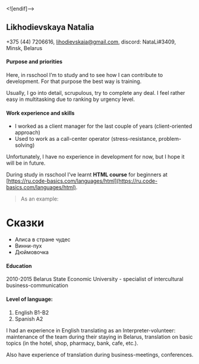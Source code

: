 <![endif]-->

## Likhodievskaya Natalia

+375 (44) 7206616, lihodievskaja@gmail.com, 
discord: NataLi#3409, Minsk, Belarus

#### Purpose and priorities
Here, in rsschool I’m to study and to see how I can contribute to development. For that purpose the best way is training.

Usually, I go into detail, scrupulous, try to complete any deal. I feel rather easy in multitasking due to ranking by urgency level.
#### Work experience and skills
<ul>
<li>I worked as a client manager for the last couple of years (client-oriented approach)</li>
<li>Used to work as a call-center operator (stress-resistance, problem-solving)</li>
</ul>

Unfortunately, I have no experience in development for now, but I hope it will be in future.

During study in rsschool I’ve learnt **HTML course** for beginners at [https://ru.code-basics.com/languages/html](https://ru.code-basics.com/languages/html).

>As an example:

<!DOCTYPE html>

<html lang="ru">

<head>

<meta charset="UTF-8">

<title> Сказки народов мира </title>

</head>

<body>

<h1>Сказки</h1>

<ul>

<li>Алиса в стране чудес</li>

<li>Винни-пух</li>

<li>Дюймовочка</li>

</ul>

</body>

#### Education  

2010-2015 Belarus State Economic University  -  specialist of intercultural business-communication

#### Level of language: 
<ol>
<li> English B1-B2</li>
<li> Spanish A2</li>
</ol>
I had an experience in English translating as an Interpreter-volunteer: maintenance of the team during their staying in Belarus, translation on basic topics (in the hotel, shop, pharmacy, bank, cafe, etc.).

Also have experience of translation during business-meetings, conferences.